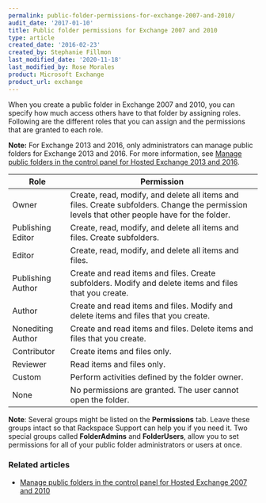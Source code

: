 ```yaml
---
permalink: public-folder-permissions-for-exchange-2007-and-2010/
audit_date: '2017-01-10'
title: Public folder permissions for Exchange 2007 and 2010
type: article
created_date: '2016-02-23'
created_by: Stephanie Fillmon
last_modified_date: '2020-11-18'
last_modified_by: Rose Morales
product: Microsoft Exchange
product_url: exchange
---
```


When you create a public folder in Exchange 2007 and 2010, you can specify how much access others have to that folder by assigning roles. Following are the different roles that you can assign and the permissions that are granted to each role.

**Note:** For Exchange 2013 and 2016, only administrators can manage public folders for Exchange 2013 and 2016. For more information, see [Manage public folders in the control panel for Hosted Exchange 2013 and 2016](/support/how-to/manage-public-folders-in-the-control-panel-for-hosted-exchange-2013/).

| Role              | Permission           |
|-------------------|----------------------|
| Owner             | Create, read, modify, and delete all items and files. Create subfolders. Change the permission levels that other people have for the folder. |
| Publishing Editor | Create, read, modify, and delete all items and files. Create subfolders. |
| Editor            | Create, read, modify, and delete all items and files.  |
| Publishing Author | Create and read items and files. Create subfolders. Modify and delete items and files that you create. |
| Author            | Create and read items and files. Modify and delete items and files that you create. |
| Nonediting Author | Create and read items and files. Delete items and files that you create. |
| Contributor       | Create items and files only. |
| Reviewer          | Read items and files only. |
| Custom            | Perform activities defined by the folder owner. |
| None              | No permissions are granted. The user cannot open the folder. |

**Note**: Several groups might be listed on the **Permissions** tab. Leave these groups intact so that Rackspace Support can help you if you need it. Two special groups called **FolderAdmins** and **FolderUsers**, allow you to set permissions for all of your public folder administrators or users at once.

### Related articles

- [Manage public folders in the control panel for Hosted Exchange 2007 and 2010](/support/how-to/manage-public-folders-in-the-control-panel-for-hosted-exchange-2010/)
